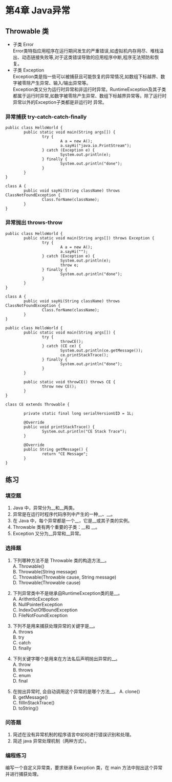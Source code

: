 # 第4章 Java异常

## Throwable 类
- 子类 Error  
Error类特指应用程序在运行期间发生的严重错误,如虚拟机内存用尽、堆栈溢出、动态链接失败等,对于这类错误导致的应用程序中断,程序无法预防和恢复。
- 子类 Exception  
Exception类是指一些可以被捕获且可能恢复的异常情况,如数组下标越界、数字被零除产生异常、输入/输出异常等。  
Exception类又分为运行时异常和非运行时异常。RuntimeException及其子类都属于运行时异常,如数字被零除产生异常、数组下标越界异常等。除了运行时异常以外的Exception子类都是非运行时
异常。

### 异常捕获 try-catch-catch-finally
```
public class HelloWorld {
        public static void main(String args[]) {
                try {
                        A a = new A();
                        a.sayHi("java.io.PrintStream");
                } catch (Exception e) {
                        System.out.println(e);
                } finally {
                        System.out.println("done");
                }
        }
}

class A {
        public void sayHi(String className) throws ClassNotFoundException {
                Class.forName(className);
        }
}
```

### 异常抛出 throws-throw
```
public class HelloWorld {
        public static void main(String args[]) throws Exception {
                try {
                        A a = new A();
                        a.sayHi("");
                } catch (Exception e) {
                        System.out.println(e);
                        throw e;
                } finally {
                        System.out.println("done");
                }
        }
}

class A {
        public void sayHi(String className) throws ClassNotFoundException {
                Class.forName(className);
        }
}
```

```
public class HelloWorld {
        public static void main(String args[]) {
                try {
                        throwCE();
                } catch (CE ce) {
                        System.out.println(ce.getMessage());
                        ce.printStackTrace();
                } finally {
                        System.out.println("done");
                }
        }

        public static void throwCE() throws CE {
                throw new CE();
        }
}

class CE extends Throwable {

        private static final long serialVersionUID = 1L;

        @Override
        public void printStackTrace() {
                System.out.println("CE Stack Trace");
        }

        @Override
        public String getMessage() {
                return "CE Message";
        }
}
```

## 练习
### 填空题
1. Java 中，异常分为__和__两类。
2. 异常是在运行时程序代码序列中产生的一种__、__。
3. 在 Java 中，每个异常都是一个__，它是__或其子类的实例。
4. Throwable 类有两个重要的子类：__和 __。
5. Exception 又分为__异常和__异常。

### 选择题
1. 下列哪种方法不是 Throwable 类的构造方法__。  
A. Throwable()  
B. Throwable(String message)  
C. Throwable(Throwable cause, String message)  
D. Throwable(Throwable cause)  

2. 下列异常类中不是继承自RuntimeException类的是__。  
A. ArithmticException  
B. NullPointerException  
C. IndexOutOfBoundException  
D. FileNotFoundException  

3. 下列不是用来捕获处理异常的关键字是__。  
A. throws  
B. try  
C. catch  
D. finally  

4. 下列关键字哪个是用来在方法名后声明抛出异常的__。  
A. throw  
B. throws  
C. enum  
D. final  

5. 在抛出异常时, 会自动调用这个异常的是哪个方法__。
A. clone()  
B. getMessage()  
C. fillInStackTrace()  
D. toString()

### 问答题
1. 简述在没有异常机制的程序语言中如何进行错误识别和处理。
2. 简述 java 异常处理机制（两种方式）。

### 编程练习
编写一个自定义异常类，要求继承 Execption 类，在 main 方法中抛出这个异常并进行捕获处理。
